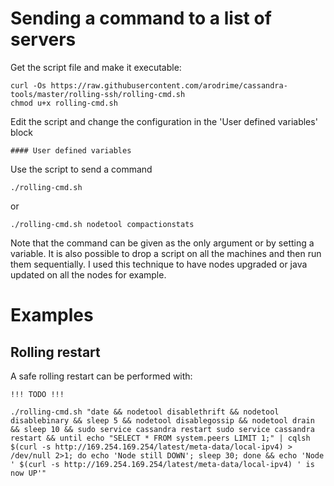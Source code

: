 # Sending a command to a list of servers

Get the script file and make it executable:

    curl -Os https://raw.githubusercontent.com/arodrime/cassandra-tools/master/rolling-ssh/rolling-cmd.sh
	chmod u+x rolling-cmd.sh

Edit the script and change the configuration in the 'User defined variables' block

	#### User defined variables

Use the script to send a command

	./rolling-cmd.sh

or

	./rolling-cmd.sh nodetool compactionstats

Note that the command can be given as the only argument or by setting a variable. It is also possible to drop a script on all the machines and then run them sequentially. I used this technique to have nodes upgraded or java updated on all the nodes for example.

# Examples

## Rolling restart

A safe rolling restart can be performed with:

	!!! TODO !!!

	./rolling-cmd.sh "date && nodetool disablethrift && nodetool disablebinary && sleep 5 && nodetool disablegossip && nodetool drain && sleep 10 && sudo service cassandra restart sudo service cassandra restart && until echo "SELECT * FROM system.peers LIMIT 1;" | cqlsh $(curl -s http://169.254.169.254/latest/meta-data/local-ipv4) > /dev/null 2>1; do echo 'Node still DOWN'; sleep 30; done && echo 'Node ' $(curl -s http://169.254.169.254/latest/meta-data/local-ipv4) ' is now UP'"
